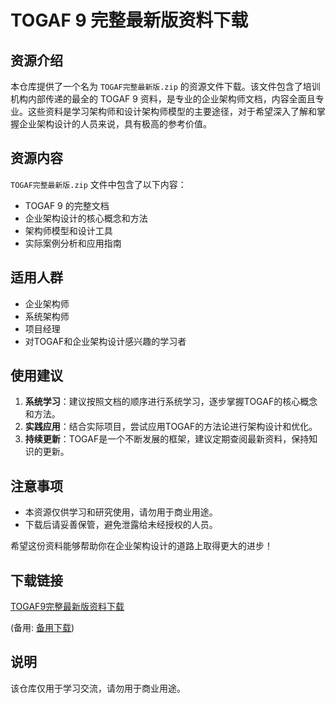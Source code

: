 # TOGAF 9 完整最新版资料下载

## 资源介绍

本仓库提供了一个名为 `TOGAF完整最新版.zip` 的资源文件下载。该文件包含了培训机构内部传递的最全的 TOGAF 9 资料，是专业的企业架构师文档，内容全面且专业。这些资料是学习架构师和设计架构师模型的主要途径，对于希望深入了解和掌握企业架构设计的人员来说，具有极高的参考价值。

## 资源内容

`TOGAF完整最新版.zip` 文件中包含了以下内容：

- TOGAF 9 的完整文档
- 企业架构设计的核心概念和方法
- 架构师模型和设计工具
- 实际案例分析和应用指南

## 适用人群

- 企业架构师
- 系统架构师
- 项目经理
- 对TOGAF和企业架构设计感兴趣的学习者

## 使用建议

1. **系统学习**：建议按照文档的顺序进行系统学习，逐步掌握TOGAF的核心概念和方法。
2. **实践应用**：结合实际项目，尝试应用TOGAF的方法论进行架构设计和优化。
3. **持续更新**：TOGAF是一个不断发展的框架，建议定期查阅最新资料，保持知识的更新。

## 注意事项

- 本资源仅供学习和研究使用，请勿用于商业用途。
- 下载后请妥善保管，避免泄露给未经授权的人员。

希望这份资料能够帮助你在企业架构设计的道路上取得更大的进步！

## 下载链接
[TOGAF9完整最新版资料下载](https://pan.quark.cn/s/ea542d50e504) 

(备用: [备用下载](https://pan.baidu.com/s/13S8Lv9b8P-HZxIVP59jFhA?pwd=1234))

## 说明

该仓库仅用于学习交流，请勿用于商业用途。
